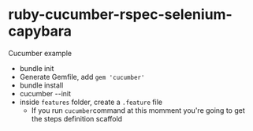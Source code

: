 # ruby-cucumber-rspec-selenium-capybara
Cucumber example

- bundle init
- Generate Gemfile, add `gem 'cucumber'`
- bundle install
- cucumber --init
- inside `features` folder, create a `.feature` file
  - If you run `cucumber`command at this momment you're going to get the steps definition scaffold